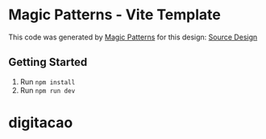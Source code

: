 # Magic Patterns - Vite Template

This code was generated by [Magic Patterns](https://magicpatterns.com) for this design: [Source Design](https://www.magicpatterns.com/c/f3vzujbdde2tsaqyeztymx)

## Getting Started

1. Run `npm install`
2. Run `npm run dev`
# digitacao
